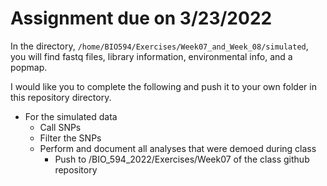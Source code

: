 # Assignment due on 3/23/2022


In the directory, `/home/BIO594/Exercises/Week07_and_Week_08/simulated`, you will find fastq files, library information, environmental info, and a popmap.

I would like you to complete the following and push it to your own folder in this repository directory.

* For the simulated data
  * Call SNPs
  * Filter the SNPs
  * Perform and document all analyses that were demoed during class
  	* Push to /BIO_594_2022/Exercises/Week07 of the class github repository
